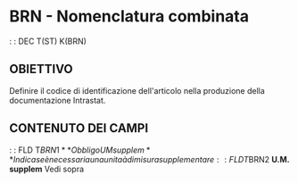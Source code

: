 # BRN - Nomenclatura combinata
 :  : DEC T(ST) K(BRN)
## OBIETTIVO
Definire il codice di identificazione dell'articolo nella produzione della documentazione Intrastat.
## CONTENUTO DEI CAMPI
 :  : FLD T$BRN1 **Obbligo UM supplem**
Indica se è necessaria una unitaà di misura supplementare
 :  : FLD T$BRN2 **U.M. supplem**
Vedi sopra
